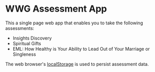 # WWG Assessment App

This a single page web app that enables you to take the following assessments:

- Insights Discovery
- Spiritual Gifts
- EML: How Healthy is Your Ability to Lead Out of Your Marriage or Singleness

The web browser's [localStorage](https://developer.mozilla.org/en-US/docs/Web/API/Window/localStorage) is used to persist assessment data.
